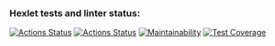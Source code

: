 ### Hexlet tests and linter status:
[![Actions Status](https://github.com/HiminaE/java-project-78/actions/workflows/hexlet-check.yml/badge.svg)](https://github.com/HiminaE/java-project-78/actions)
[![Actions Status](https://github.com/HiminaE/java-project-78/actions/workflows/gradle.yml/badge.svg)](https://github.com/HiminaE/java-project-78/actions)
[![Maintainability](https://api.codeclimate.com/v1/badges/8220ef67b27b1f9131de/maintainability)](https://codeclimate.com/github/HiminaE/java-project-78/maintainability)
[![Test Coverage](https://api.codeclimate.com/v1/badges/8220ef67b27b1f9131de/test_coverage)](https://codeclimate.com/github/HiminaE/java-project-78/test_coverage)
